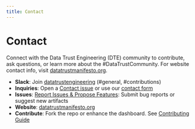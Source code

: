 ```yaml
---
title: Contact
---
```


# Contact

Connect with the Data Trust Engineering (DTE) community to contribute, ask questions, or learn more about the #DataTrustCommunity. For website contact info, visit [datatrustmanifesto.org](https://datatrustmanifesto.org).

- **Slack**: Join [datatrustengineering](https://join.slack.com/t/datatrustengineering/shared_invite/zt-3br05le6v-pxGSBeJGLpVgOsNM9ejGuw) (#general, #contributions)
- **Inquiries**: Open a [Contact issue](https://github.com/datatrustengineering/DataTrustEngineering/issues/new?template=contact.yml) or use our [contact form](https://forms.gle/LvYDSkBFvKpAc9af8)
- **Issues**: [Report Issues & Propose Features](https://github.com/datatrustengineering/DataTrustEngineering/issues): Submit bug reports or suggest new artifacts
- **Website**: [datatrustmanifesto.org](https://datatrustmanifesto.org)
- **Contribute**: Fork the repo or enhance the dashboard. See [Contributing Guide](/CONTRIBUTING.md)